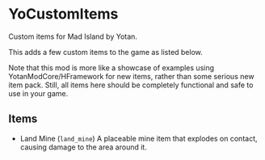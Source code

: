 # YoCustomItems

Custom items for Mad Island by Yotan.

This adds a few custom items to the game as listed below.

Note that this mod is more like a showcase of examples using YotanModCore/HFramework for new items, rather than
some serious new item pack. Still, all items here should be completely functional and safe to use in your game.

## Items

- Land Mine (`land_mine`)
	A placeable mine item that explodes on contact, causing damage to the area around it.

